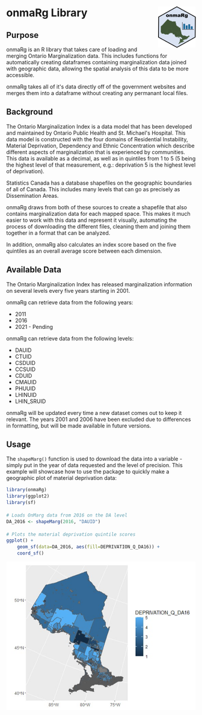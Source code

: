 # onmaRg Library <img src="HexSticker.png"  width="100" height="110" align="right">

## Purpose

onmaRg is an R library that takes care of loading and merging Ontario Marginalization data. This includes functions for automatically creating dataframes containing marginalization data joined with geographic data, allowing the spatial analysis of this data to be more accessible.

onmaRg takes all of it's data directly off of the government websites and merges them into a dataframe without creating any permanant local files.

## Background

The Ontario Marginalization Index is a data model that has been developed and maintained by Ontario Public Health and St. Michael's Hospital. This data model is constructed with the four domains of Residential Instability, Material Deprivation, Dependency and Ethnic Concentration which describe different aspects of marginalization that is experienced by communities. This data is available as a decimal, as well as in quintiles from 1 to 5 (5 being the highest level of that measurement, e.g.: deprivation 5 is the highest level of deprivation).

Statistics Canada has a database shapefiles on the geographic boundaries of all of Canada. This includes many levels that can go as precisely as Dissemination Areas.

onmaRg draws from both of these sources to create a shapefile that also contains marginalization data for each mapped space. This makes it much easier to work with this data and represent it visually, automating the process of downloading the different files, cleaning them and joining them together in a format that can be analyzed.

In addition, onmaRg also calculates an index score based on the five quintiles as an overall average score between each dimension.

## Available Data

The Ontario Marginalization Index has released marginalization information on several levels every five years starting in 2001.

onmaRg can retrieve data from the following years:
- 2011
- 2016
- 2021 - Pending

onmaRg can retrieve data from the following levels:
- DAUID
- CTUID
- CSDUID
- CCSUID
- CDUID
- CMAUID
- PHUUID
- LHINUID
- LHIN_SRUID

onmaRg will be updated every time a new dataset comes out to keep it relevant. The years 2001 and 2006 have been excluded due to differences in formatting, but will be made available in future versions.

## Usage

The `shapeMarg()` function is used to download the data into a variable - simply put in the year of data requested and the level of precision. This example will showcase how to use the package to quickly make a geographic plot of material deprivation data:

```r
library(onmaRg)
library(ggplot2)
library(sf)

# Loads OnMarg data from 2016 on the DA level
DA_2016 <- shapeMarg(2016, "DAUID")

# Plots the material deprivation quintile scores
ggplot() +
    geom_sf(data=DA_2016, aes(fill=DEPRIVATION_Q_DA16)) +
    coord_sf()
```
![](Example1.jpg)
